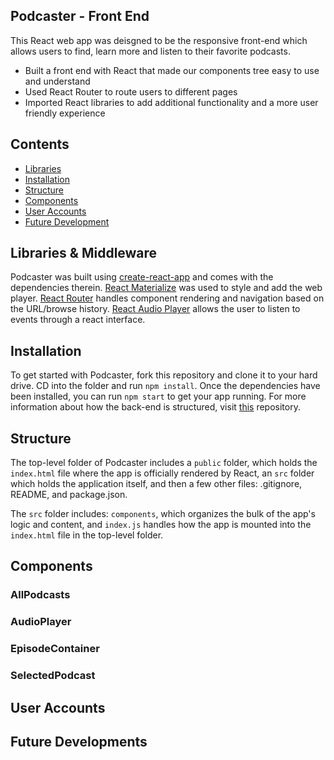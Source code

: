 ## Podcaster - Front End

This React web app was deisgned to be the responsive front-end which allows users to find, learn more and listen to their favorite podcasts.  
  + Built a front end with React that made our components tree easy to use and understand 
  + Used React Router to route users to different pages 
  + Imported React libraries to add additional functionality and a more user friendly experience

## Contents

- [Libraries](#libraries)
- [Installation](#installation)
- [Structure](#structure)
- [Components](#components)
- [User Accounts](#user-accounts)
- [Future Development](#future-development)

## Libraries & Middleware

Podcaster was built using [create-react-app](https://github.com/facebook/create-react-app) and comes with the dependencies therein. [React Materialize](https://github.com/react-materialize/react-materialize) was used to style and add the web player. [React Router](https://github.com/ReactTraining/react-router) handles component rendering and navigation based on the URL/browse history. [React Audio Player](https://github.com/justinmc/react-audio-player) allows the user to listen to events through a react interface.  

## Installation 

To get started with Podcaster, fork this repository and clone it to your hard drive. CD into the folder and run ```npm install```. Once the dependencies have been installed, you can run ```npm start``` to get your app running. For more information about how the back-end is structured, visit [this](https://github.com/d-collins2/Podcaster-Backend) repository.

## Structure

The top-level folder of Podcaster includes a `public` folder, which holds the `index.html` file where the app is officially rendered by React, an `src` folder which holds the application itself, and then a few other files: .gitignore, README, and package.json. 

The `src` folder includes: `components`, which organizes the bulk of the app's logic and content, and `index.js` handles how the app is mounted into the `index.html` file in the top-level folder. 

## Components

### AllPodcasts

### AudioPlayer

### EpisodeContainer 

### SelectedPodcast 

## User Accounts 


## Future Developments 

